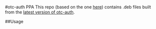 #otc-auth PPA
This repo (based on the one [here](https://github.com/assafmo/ppa)) contains .deb files built from the [latest version of otc-auth](https://github.com/iits-consulting/otc-auth/releases).

##Usage

